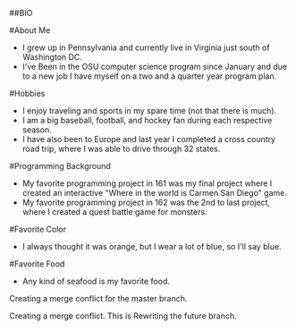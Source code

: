 ##BIO

#About Me
* I grew up in Pennsylvania and currently live in Virginia just south of Washington DC.
* I've Been in the OSU computer science program since January and due to a new job I have myself on a two and a quarter year program plan.

#Hobbies
* I enjoy traveling and sports in my spare time (not that there is much).
* I am a big baseball, football, and hockey fan during each respective season.
* I have also been to Europe and last year I completed a cross country road trip, where I was able to drive through 32 states.

#Programming Background
* My favorite programming project in 161 was my final project where I created an interactive "Where in the world is Carmen San Diego" game.
* My favorite programming project in 162 was the 2nd to last project, where I created a quest battle game for monsters.

#Favorite Color
* I always thought it was orange, but I wear a lot of blue, so I'll say blue.

#Favorite Food
* Any kind of seafood is my favorite food.

Creating a merge conflict for the master branch.

Creating a merge conflict. This is Rewriting the future branch.


